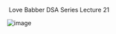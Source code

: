 ​ Love Babber DSA Series Lecture 21








![image](https://user-images.githubusercontent.com/72220114/176781093-84e359b6-9758-4872-9753-c4e629010c27.png)
